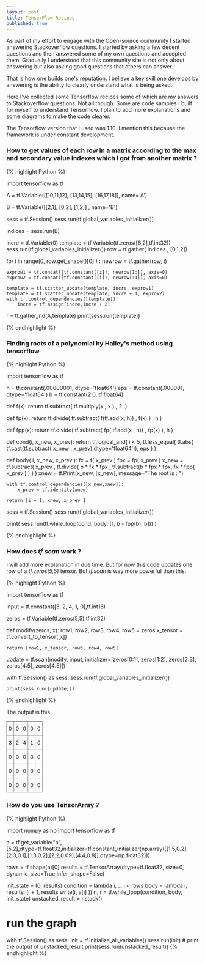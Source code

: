 ```yaml
---
layout: post
title: TensorFlow Recipes
published: true
---
```


As part of my effort to engage with the Open-source community I started answering Stackoverflow questions. I started by asking
a few decent questions and then answered some of my own questions and accepted them. Gradually I understood that this community site is not only about answering but also asking good questions that others can answer.

That is how one builds one's [reputation](https://stackoverflow.com/help/whats-reputation). I believe a key skill one develops by answering is the ability to clearly understand what is being asked.

Here I've collected some Tensorflow recipes some of which are my answers to Stackoverflow questions. Not all though. Some are code
samples I built for myself to understand Tensorflow. I plan to add more explanations and some diagrams to make the code clearer.

The Tensorflow version that I used was 1.10. I mention this because the framework is under constant development. 

### How to get values of each row in a matrix according to the max and secondary value indexes which I got from another matrix ?

{% highlight Python %}

import tensorflow as tf

A = tf.Variable([[10,11,12],
     [13,14,15],
     [16,17,18]], name='A')

B = tf.Variable([[2,1],
     [0,2],
     [1,2]] , name='B')


sess = tf.Session()
sess.run(tf.global_variables_initializer())

indices =  sess.run(B)


incre = tf.Variable(0)
template = tf.Variable(tf.zeros([6,2],tf.int32))
sess.run(tf.global_variables_initializer())
row = tf.gather( indices , [0,1,2])

for i in range(0, row.get_shape()[0] ) :
    newrow = tf.gather(row, i)

    exprow1 = tf.concat([tf.constant([i]), newrow[1:]], axis=0)
    exprow2 = tf.concat([tf.constant([i]), newrow[:1]], axis=0)

    template = tf.scatter_update(template, incre, exprow1)
    template = tf.scatter_update(template, incre + 1, exprow2)
    with tf.control_dependencies([template]):
        incre = tf.assign(incre,incre + 2)

r = tf.gather_nd(A,template)
print(sess.run(template))

{% endhighlight %}

### Finding roots of a polynomial by Halley's method using tensorflow 

{% highlight Python %}

import tensorflow as tf

h = tf.constant(.00000001, dtype='float64')
eps = tf.constant(.000001, dtype='float64')
b = tf.constant(2.0, tf.float64)

def f(x):
    return tf.subtract( tf.multiply(x , x ) , 2. )

def fp(x):
    return  tf.divide( tf.subtract( f(tf.add(x, h)) ,
                                    f(x)
                                  ) ,
                       h
                     )

def fpp(x):
    return tf.divide( tf.subtract( fp( tf.add(x , h)) ,
                                   fp(x)
                                 ),
                       h
                     )

def cond(i, x_new, x_prev):
    return tf.logical_and( i < 5,
                           tf.less_equal( tf.abs( tf.cast(tf.subtract( x_new ,
                                                                       x_prev),dtype='float64')),
                                          eps
                                        )
                         )

def body( i, x_new, x_prev ):
    fx = f( x_prev )
    fpx = fp( x_prev )
    x_new = tf.subtract( x_prev ,
                          tf.divide( b * fx * fpx  ,
                                     tf.subtract(b * fpx * fpx,
                                                 fx * fpp( x_prev )
                                                )
                                   )
                       )
    xnew = tf.Print(x_new, [x_new], message="The root is : ")

    with tf.control_dependencies([x_new,xnew]):
        x_prev = tf.identity(xnew)

    return [i + 1, xnew, x_prev ]

sess = tf.Session()
sess.run(tf.global_variables_initializer())


print( sess.run(tf.while_loop(cond, body, [1, b - fpp(b), b])) )

{% endhighlight %}

### How does _tf.scan_ work ?

I will add more explanation in due time. But for now this code updates one row of a _tf.zeros(5,5)_ tensor. But _tf.scan_ is way more powerful than this.

{% highlight Python %}

import tensorflow as tf

input = tf.constant([3, 2, 4, 1, 0],tf.int16)

zeros = tf.Variable(tf.zeros(5,5),tf.int32)

def modify(zeros, x):
    row1, row2, row3, row4, row5 = zeros
    x_tensor = tf.convert_to_tensor([x])

    return [row1, x_tensor, row3, row4, row5]

update = tf.scan(modify, input, initializer=[zeros[0:1],
                                             zeros[1:2],
                                             zeros[2:3],
                                             zeros[4:5],
                                             zeros[4:5]])

with tf.Session() as sess:
    sess.run(tf.global_variables_initializer())

    print(sess.run([update]))

{% endhighlight %}

The output is this.

<style type="text/css">
.tg  {border-collapse:collapse;border-spacing:0;}
.tg td{font-family:Arial, sans-serif;font-size:14px;padding:10px 5px;border-style:solid;border-width:1px;overflow:hidden;word-break:normal;border-color:black;}
.tg th{font-family:Arial, sans-serif;font-size:14px;font-weight:normal;padding:10px 5px;border-style:solid;border-width:1px;overflow:hidden;word-break:normal;border-color:black;}
.tg .tg-0pky{border-color:inherit;text-align:left;vertical-align:top}
</style>
<table class="tg">
  <tr>
    <th class="tg-0pky">0</th>
    <th class="tg-0pky">0</th>
    <th class="tg-0pky">0</th>
    <th class="tg-0pky">0</th>
    <th class="tg-0pky">0</th>
  </tr>
  <tr>
    <td class="tg-0pky">3</td>
    <td class="tg-0pky">2</td>
    <td class="tg-0pky">4</td>
    <td class="tg-0pky">1</td>
    <td class="tg-0pky">0</td>
  </tr>
  <tr>
    <td class="tg-0pky">0</td>
    <td class="tg-0pky">0</td>
    <td class="tg-0pky">0</td>
    <td class="tg-0pky">0</td>
    <td class="tg-0pky">0</td>
  </tr>
  <tr>
    <td class="tg-0pky">0</td>
    <td class="tg-0pky">0</td>
    <td class="tg-0pky">0</td>
    <td class="tg-0pky">0</td>
    <td class="tg-0pky">0</td>
  </tr>
  <tr>
    <td class="tg-0pky">0</td>
    <td class="tg-0pky">0</td>
    <td class="tg-0pky">0</td>
    <td class="tg-0pky">0</td>
    <td class="tg-0pky">0</td>
  </tr>
</table>

### How do you use TensorArray ?

{% highlight Python %}

import numpy as np
import tensorflow as tf

a = tf.get_variable("a",[5,2],dtype=tf.float32,initializer=tf.constant_initializer(np.array([[1.5,0.2],[2.3,0.1],[1.3,0.2],[2.2,0.09],[4.4,0.8]],dtype=np.float32)))

rows = tf.shape(a)[0]
results = tf.TensorArray(dtype=tf.float32, size=0, dynamic_size=True,infer_shape=False)

init_state = (0, results)
condition = lambda i, _: i < rows
body = lambda i, results: (i + 1, results.write(i, a[i] ))
n, r = tf.while_loop(condition, body, init_state)
unstacked_result = r.stack()

# run the graph
with tf.Session() as sess:
    init = tf.initialize_all_variables()
    sess.run(init)
    # print the output of unstacked_result
    print(sess.run(unstacked_result))
{% endhighlight %}
